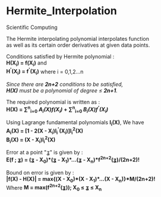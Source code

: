 # Hermite_Interpolation
Scientific Computing

The Hermite interpolating polynomial interpolates function <br>
as well as its certain order derivatives at given data points. <br>

Conditions satisfied by Hermite polynomial :<br>
**H(X<sub>i</sub>) = f(X<sub>i</sub>)** and \
**H<sup>'</sup>(X<sub>i</sub>) = f<sup>'</sup>(X<sub>i</sub>)** where i = 0,1,2...n

*Since there are **2n+2** conditions to be satisfied, <br>
**H(X)** must be a polynomial of degree ≤ **2n+1**.*

The required polynomial is written as :<br>
**H(X) = ∑<sup>n</sup><sub>i=0</sub>  *A<sub>i</sub>(X)f(X<sub>i</sub>)* +  ∑<sup>n</sup><sub>i=0</sub>  *B<sub>i</sub>(X)f<sup>'</sup>(X<sub>i</sub>)***

Using Lagrange fundamental polynomials **l<sub>i</sub>(X)**, We have <br>
**A<sub>i</sub>(X) = [1 - 2(X - X<sub>i</sub>)l<sub>i</sub><sup>'</sup>(X<sub>i</sub>)]l<sub>i</sub><sup>2</sup>(X)** <br>
**B<sub>i</sub>(X) = (X - X<sub>i</sub>)l<sub>i</sub><sup>2</sup>(X)**

Error at a point "ʓ" is given by : <br>
**E(f ; ʓ) = (ʓ - X<sub>0</sub>)\*(ʓ - X<sub>1</sub>)\*...(ʓ - X<sub>n</sub>)\*f<sup>2n+2</sup>(ʓ)/(2n+2)!**

Bound on error is given by : <br>
**|f(X) - H(X)| = max{(X - X<sub>0</sub>)\*(X - X<sub>1</sub>)\*...(X - X<sub>n</sub>)}\*M/(2n+2)!**\
Where **M = max(f<sup>2n+2</sup>(ʓ)); X<sub>0</sub> ≤ ʓ ≤ X<sub>n</sub>**
